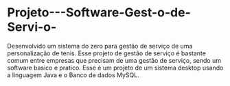 # Projeto---Software-Gest-o-de-Servi-o-
Desenvolvido um sistema do zero para gestão de serviço de uma personalização de tenis. Esse projeto de gestão de serviço é bastante comum entre empresas que precisam de uma gestão de serviço, sendo um software basico e pratico. Esse é um projeto de um sistema desktop usando a linguagem Java e o Banco de dados MySQL.
